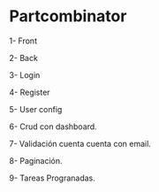 # Partcombinator

1- Front

2- Back

3- Login

4- Register

5- User config

6- Crud con dashboard.

7- Validación cuenta cuenta con email.

8- Paginación.

9- Tareas Progranadas.
